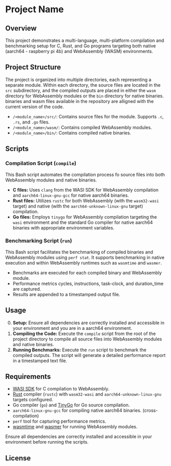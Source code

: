 # Project Name

## Overview

This project demonstrates a multi-language, multi-platform compilation and benchmarking setup for C, Rust, and Go programs targeting both native (aarch64 - raspberry pi 4b) and WebAssembly (WASM) environments.

## Project Structure

The project is organized into multiple directories, each representing a separate module. Within each directory, the source files are located in the `src` subdirectory, and the compiled outputs are placed in either the `wasm` directory for WebAssembly modules or the `bin` directory for native binaries. binaries and wasm files available in the repository are alligned with the current version of the code.

- `/<module_name>/src/`: Contains source files for the module. Supports `.c`, `.rs`, and `.go` files.
- `/<module_name>/wasm/`: Contains compiled WebAssembly modules.
- `/<module_name>/bin/`: Contains compiled native binaries.

## Scripts

### Compilation Script (`compile`)

This Bash script automates the compilation process fo source files into both WebAssembly modules and native binaries.

- **C files:** Uses `clang` from the WASI SDK for WebAssembly compilation and `aarch64-linux-gnu-gcc` for native aarch64 binaries.
- **Rust files:** Utilizes `rustc` for both WebAssembly (with the `wasm32-wasi` target) and native (with the `aarch64-unknown-linux-gnu` target) compilation.
- **Go files:** Employs `tinygo` for WebAssembly compilation targeting the `wasi` environment and the standard Go compiler for native aarch64 binaries with appropriate environment variables.

### Benchmarking Script (`run`)

This Bash script facilitates the benchmarking of compiled binaries and WebAssembly modules using `perf stat`. It supports benchmarking in native execution and within WebAssembly runtimes such as `wasmtime` and `wasmer`.

- Benchmarks are executed for each compiled binary and WebAssembly module.
- Performance metrics cycles, instructions, task-clock, and duration_time are captured.
- Results are appended to a timestamped output file.

## Usage
0. **Setup:** Ensure all dependencies are correctly installed and accessible in your environment and you are in a aarch64 environment.
1. **Compiling the Code:** Execute the `compile` script from the root of the project directory to compile all source files into WebAssembly modules and native binaries.
2. **Running Benchmarks:** Execute the `run` script to benchmark the compiled outputs. The script will generate a detailed performance report in a timestamped text file.

## Requirements

- [WASI SDK](https://github.com/WebAssembly/wasi-sdk) for C compilation to WebAssembly.
- [Rust](https://www.rust-lang.org/tools/install) compiler (`rustc`) with `wasm32-wasi` and `aarch64-unknown-linux-gnu` targets configured.
- Go compiler (`go`) and [TinyGo](https://tinygo.org/) for Go source compilation.
- `aarch64-linux-gnu-gcc` for compiling native aarch64 binaries. (cross-compilation)
- `perf` tool for capturing performance metrics.
- [wasmtime](https://wasmtime.dev/) and [wasmer](https://wasmer.io/) for running WebAssembly modules.

Ensure all dependencies are correctly installed and accessible in your environment before running the scripts.

## License



